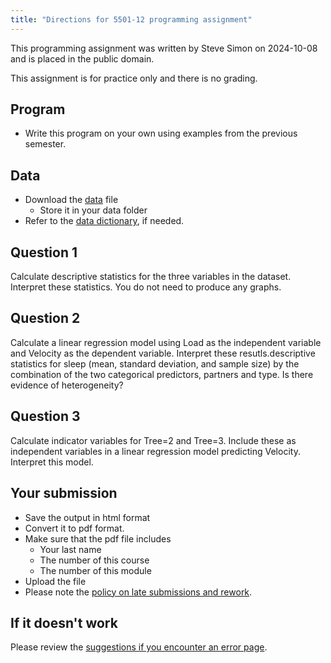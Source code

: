 ```yaml
---
title: "Directions for 5501-12 programming assignment"
---
```


This programming assignment was written by Steve Simon on 2024-10-08 and is 
placed in the public domain.

This assignment is for practice only and there is no grading.

## Program

-   Write this program on your own using examples from the previous semester.

## Data

-   Download the [data][ref01] file
    -   Store it in your data folder
-   Refer to the [data dictionary][ref02], if needed.

[ref01]: https://github.com/pmean/data/blob/main/files/samara-velocity.txt
[ref02]: https://github.com/pmean/data/blob/main/files/samara-velocity.yaml
    

## Question 1

Calculate descriptive statistics for the three variables in the dataset. 
Interpret these statistics. You do not need to produce any graphs.

## Question 2

Calculate a linear regression model using Load as the independent variable and
Velocity as the dependent variable. Interpret these resutls.descriptive statistics for sleep (mean, standard deviation, and 
sample size) by the combination of the two categorical predictors, partners and
type. Is there evidence of heterogeneity?

## Question 3

Calculate indicator variables for Tree=2 and Tree=3. Include these as 
independent variables in a linear regression model predicting Velocity.
Interpret this model.

## Your submission

-   Save the output in html format
-   Convert it to pdf format.
-   Make sure that the pdf file includes
    -   Your last name
    -   The number of this course
    -   The number of this module
-   Upload the file
-   Please note the [policy on late submissions and rework][sim3].

[sim3]: https://github.com/pmean/classes/blob/master/general/policy-on-extensions-and-rework.md

## If it doesn't work

Please review the [suggestions if you encounter an error page][sim4].

[sim4]: https://github.com/pmean/classes/blob/master/general/suggestions-if-you-encounter-an-error.md
